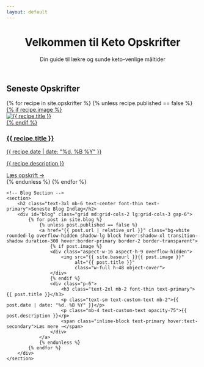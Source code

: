 ```yaml
---
layout: default
---
```


<!-- Hero section -->
<header class="bg-accent text-white py-16">
    <div class="container mx-auto px-4 text-center">
        <h1 class="text-4xl mb-4 font-thin">Velkommen til Keto Opskrifter</h1>
        <p class="text-xl font-thin">Din guide til lækre og sunde keto-venlige måltider</p>
    </div>
</header>

<!-- Main content -->
<main class="container mx-auto px-4 py-8 flex-grow bg-background">
    <!-- Recipes Section -->
    <section class="mb-12">
        <h2 class="text-3xl mb-6 text-center font-thin text-primary">Seneste Opskrifter</h2>
        <div id="opskrifter" class="grid md:grid-cols-2 lg:grid-cols-3 gap-6">
            {% for recipe in site.opskrifter %}
                {% unless recipe.published == false %}
                <a href="{{ recipe.url | relative_url }}" class="bg-white rounded-lg overflow-hidden shadow-lg block hover:shadow-xl transition-shadow duration-300 hover:border-primary border-2 border-transparent">
                    {% if recipe.image %}
                    <div class="aspect-w-16 aspect-h-9 overflow-hidden">
                        <img src="{{ site.baseurl }}{{ recipe.image }}" 
                             alt="{{ recipe.title }}" 
                             class="w-full h-48 object-cover">
                    </div>
                    {% endif %}
                    <div class="p-6">
                        <h3 class="text-2xl mb-2 font-thin text-primary">{{ recipe.title }}</h3>
                        <p class="text-sm text-custom-text mb-2">{{ recipe.date | date: "%d. %B %Y" }}</p>
                        <p class="mb-4 text-custom-text opacity-75">{{ recipe.description }}</p>
                        <span class="inline-block text-primary hover:text-secondary">Læs opskrift →</span>
                    </div>
                </a>
                {% endunless %}
            {% endfor %}
        </div>
    </section>

    <!-- Blog Section -->
    <section>
        <h2 class="text-3xl mb-6 text-center font-thin text-primary">Seneste Blog Indlæg</h2>
        <div id="blog" class="grid md:grid-cols-2 lg:grid-cols-3 gap-6">
            {% for post in site.blog %}
                {% unless post.published == false %}
                <a href="{{ post.url | relative_url }}" class="bg-white rounded-lg overflow-hidden shadow-lg block hover:shadow-xl transition-shadow duration-300 hover:border-primary border-2 border-transparent">
                    {% if post.image %}
                    <div class="aspect-w-16 aspect-h-9 overflow-hidden">
                        <img src="{{ site.baseurl }}{{ post.image }}" 
                             alt="{{ post.title }}" 
                             class="w-full h-48 object-cover">
                    </div>
                    {% endif %}
                    <div class="p-6">
                        <h3 class="text-2xl mb-2 font-thin text-primary">{{ post.title }}</h3>
                        <p class="text-sm text-custom-text mb-2">{{ post.date | date: "%d. %B %Y" }}</p>
                        <p class="mb-4 text-custom-text opacity-75">{{ post.description }}</p>
                        <span class="inline-block text-primary hover:text-secondary">Læs mere →</span>
                    </div>
                </a>
                {% endunless %}
            {% endfor %}
        </div>
    </section>
</main> 